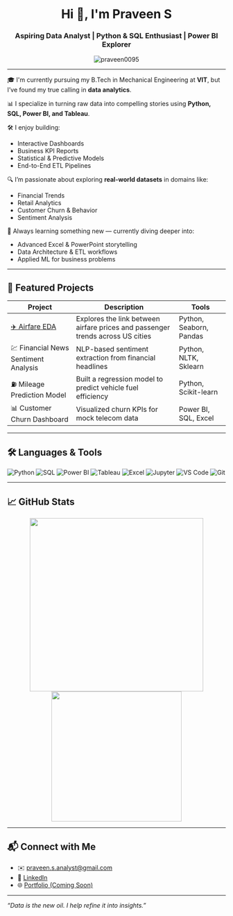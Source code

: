 <h1 align="center">Hi 👋, I'm Praveen S</h1>
<h3 align="center">Aspiring Data Analyst | Python & SQL Enthusiast | Power BI Explorer</h3>

<p align="center">
  <img src="https://komarev.com/ghpvc/?username=praveen0095&label=Profile%20views&color=0e75b6&style=flat" alt="praveen0095" />
</p>

---

🎓 I'm currently pursuing my B.Tech in Mechanical Engineering at **VIT**, but I’ve found my true calling in **data analytics**.

📊 I specialize in turning raw data into compelling stories using **Python, SQL, Power BI, and Tableau**.

🛠️ I enjoy building:
- Interactive Dashboards
- Business KPI Reports
- Statistical & Predictive Models
- End-to-End ETL Pipelines

🔍 I’m passionate about exploring **real-world datasets** in domains like:
- Financial Trends
- Retail Analytics
- Customer Churn & Behavior
- Sentiment Analysis

🧠 Always learning something new — currently diving deeper into:
- Advanced Excel & PowerPoint storytelling
- Data Architecture & ETL workflows
- Applied ML for business problems

---

## 📂 Featured Projects

| Project | Description | Tools |
|--------|-------------|-------|
| [✈️ Airfare EDA](https://github.com/Praveen0095/Exploratory-data-analysis) | Explores the link between airfare prices and passenger trends across US cities | Python, Seaborn, Pandas |
| 💹 Financial News Sentiment Analysis | NLP-based sentiment extraction from financial headlines | Python, NLTK, Sklearn |
| ⛽ Mileage Prediction Model | Built a regression model to predict vehicle fuel efficiency | Python, Scikit-learn |
| 📊 Customer Churn Dashboard | Visualized churn KPIs for mock telecom data | Power BI, SQL, Excel |

---

## 🛠️ Languages & Tools

![Python](https://img.shields.io/badge/-Python-333333?style=flat&logo=python)
![SQL](https://img.shields.io/badge/-SQL-333333?style=flat&logo=mysql)
![Power BI](https://img.shields.io/badge/-PowerBI-333333?style=flat&logo=powerbi)
![Tableau](https://img.shields.io/badge/-Tableau-333333?style=flat&logo=tableau)
![Excel](https://img.shields.io/badge/-Excel-333333?style=flat&logo=microsoft-excel)
![Jupyter](https://img.shields.io/badge/-Jupyter-333333?style=flat&logo=jupyter)
![VS Code](https://img.shields.io/badge/-VSCode-333333?style=flat&logo=visualstudiocode)
![Git](https://img.shields.io/badge/-Git-333333?style=flat&logo=git)

---

## 📈 GitHub Stats

<p align="center">
  <img src="https://github-readme-stats.vercel.app/api?username=Praveen0095&show_icons=true&theme=react&count_private=true" width="400" />
  <img src="https://github-readme-stats.vercel.app/api/top-langs/?username=Praveen0095&layout=compact&theme=react" width="300" />
</p>

---

## 📬 Connect with Me

- ✉️ [praveen.s.analyst@gmail.com](mailto:praveen.s.analyst@gmail.com)
- 💼 [LinkedIn](https://www.linkedin.com/in/praveen-s-analyst)
- 🌐 [Portfolio (Coming Soon)]()

---

*“Data is the new oil. I help refine it into insights.”*
